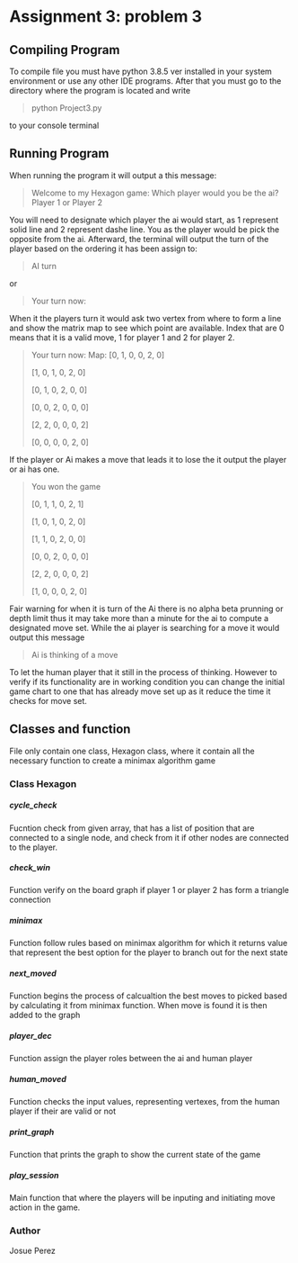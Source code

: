 # Assignment 3: problem 3

## Compiling Program
To compile file you must have python 3.8.5 ver installed in your system environment or use any other IDE programs. 
After that you must go to the directory where the program is located and write 

 
>python Project3.py


to your console terminal

## Running Program

When running the program it will output a this message:


>Welcome to my Hexagon game:
>Which player would you be the ai? Player 1 or Player 2 
>

You will need to designate which player the ai would start, as 1 represent solid line and 2 represent dashe line. You as the player would be pick the opposite from the ai. Afterward, the terminal will output the turn of the player based on the ordering it has been assign to:


>AI turn

or 


>Your turn now:


When it the players turn it would ask two vertex from where to form a line and show the matrix map to see which point are available. Index that are 0 means that it is a valid move, 1 for player 1 and 2 for player 2.


>Your turn now:
>Map:
>[0, 1, 0, 0, 2, 0]
>
>[1, 0, 1, 0, 2, 0]
>
>[0, 1, 0, 2, 0, 0]
>
>[0, 0, 2, 0, 0, 0]
>
>[2, 2, 0, 0, 0, 2]
>
>[0, 0, 0, 0, 2, 0]


If the player or Ai makes a move that leads it to lose the it output the player or ai has one.


>You won the game
>
>[0, 1, 1, 0, 2, 1]
>
>[1, 0, 1, 0, 2, 0]
>
>[1, 1, 0, 2, 0, 0]
>
>[0, 0, 2, 0, 0, 0]
>
>[2, 2, 0, 0, 0, 2]
>
>[1, 0, 0, 0, 2, 0]

Fair warning for when it is turn of the Ai there is no alpha beta prunning or depth limit thus it may take more than a minute for the ai to compute a designated move set. While the ai player is searching for a move it would output this message


>Ai is thinking of a move


To let the human player that it still in the process of thinking. However to verify if its functionality are in working condition you can change the initial game chart to one that has already move set up as it reduce the time it checks for move set.

## Classes and function

File only contain one class, Hexagon class, where it contain all the necessary function to create a minimax algorithm game

### Class Hexagon

##### cycle_check

Fucntion check from given array, that has a list of position that are connected to a single node, and check from it if other nodes are connected to the player.

##### check_win

Function verify on the board graph if player 1 or player 2 has form a triangle connection


##### minimax

Function follow rules based on minimax algorithm for which it returns value that represent the best option for the player to branch out for the next state

##### next_moved

Function begins the process of calcualtion the best moves to picked based by calculating it from minimax function. When move is found it is then added to the graph

##### player_dec

Function assign the player roles between the ai and human player

##### human_moved

Function checks the input  values, representing vertexes, from the human player if their are valid or not

##### print_graph

Function that prints the graph to show the current state of the game

##### play_session

Main function that where the players will be inputing and initiating move action in the game.

### Author
Josue Perez

